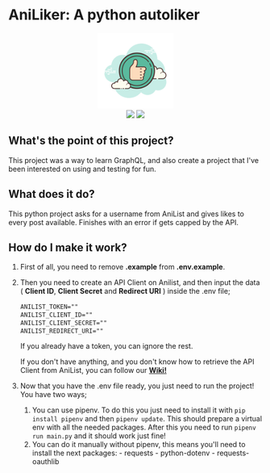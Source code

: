 # AniLiker: A python autoliker

<p align="center"><img src="media/logo.webp" width="150px" /><br/>
<img src="https://img.shields.io/github/license/taichikuji/AniLiker?color=FF3351&logo=github" />
<img src="https://img.shields.io/github/commit-activity/w/taichikuji/AniLiker?label=commits&logo=github" />
</p>

## What's the point of this project?

This project was a way to learn GraphQL, and also create a project that I've been interested on using and testing for fun.

## What does it do?

This python project asks for a username from AniList and gives likes to every post available. Finishes with an error if gets capped by the API.

## How do I make it work?

1. First of all, you need to remove **.example** from **.env.example**.

2. Then you need to create an API Client on Anilist, and then input the data ( **Client ID**, **Client Secret** and **Redirect URI** ) inside the .env file;

   ```
   ANILIST_TOKEN=""
   ANILIST_CLIENT_ID=""
   ANILIST_CLIENT_SECRET=""
   ANILIST_REDIRECT_URI=""
   ```

   If you already have a token, you can ignore the rest.

   If you don't have anything, and you don't know how to retrieve the API Client from AniList, you can follow our **[Wiki!](https://github.com/taichikuji/AniLiker/wiki)**

3. Now that you have the .env file ready, you just need to run the project! You have two ways;
   1. You can use pipenv. To do this you just need to install it with `pip install pipenv` and then `pipenv update`. This should prepare a virtual env with all the needed packages.
      After this you need to run `pipenv run main.py` and it should work just fine!
   2. You can do it manually without pipenv, this means you'll need to install the next packages: - requests - python-dotenv - requests-oauthlib
